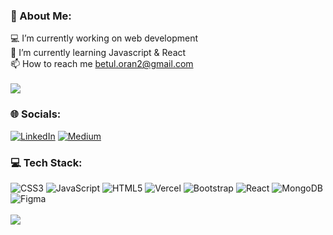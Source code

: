 ### 💫 About Me:
💻 I’m currently working on web development<br>📖 I’m currently learning Javascript & React<br>📫 How to reach me betul.oran2@gmail.com
<br>
<br>
[![](https://visitcount.itsvg.in/api?id=betuloran&icon=0&color=5)](https://visitcount.itsvg.in)
### 🌐 Socials:
[![LinkedIn](https://img.shields.io/badge/LinkedIn-%230077B5.svg?logo=linkedin&logoColor=white)](https://linkedin.com/in/betüloran) [![Medium](https://img.shields.io/badge/Medium-12100E?logo=medium&logoColor=white)](https://medium.com/@betuloran) 

### 💻 Tech Stack:
![CSS3](https://img.shields.io/badge/css3-%231572B6.svg?style=flat&logo=css3&logoColor=white) ![JavaScript](https://img.shields.io/badge/javascript-%23323330.svg?style=flat&logo=javascript&logoColor=%23F7DF1E) ![HTML5](https://img.shields.io/badge/html5-%23E34F26.svg?style=flat&logo=html5&logoColor=white) ![Vercel](https://img.shields.io/badge/vercel-%23000000.svg?style=flat&logo=vercel&logoColor=white) ![Bootstrap](https://img.shields.io/badge/bootstrap-%238511FA.svg?style=flat&logo=bootstrap&logoColor=white) ![React](https://img.shields.io/badge/react-%2320232a.svg?style=flat&logo=react&logoColor=%2361DAFB) ![MongoDB](https://img.shields.io/badge/MongoDB-%234ea94b.svg?style=flat&logo=mongodb&logoColor=white) ![Figma](https://img.shields.io/badge/figma-%23F24E1E.svg?style=flat&logo=figma&logoColor=white)
<br>
<br>
![](https://github-readme-stats.vercel.app/api/top-langs/?username=betuloran&theme=dark&hide_border=false&include_all_commits=false&count_private=false&layout=compact)
